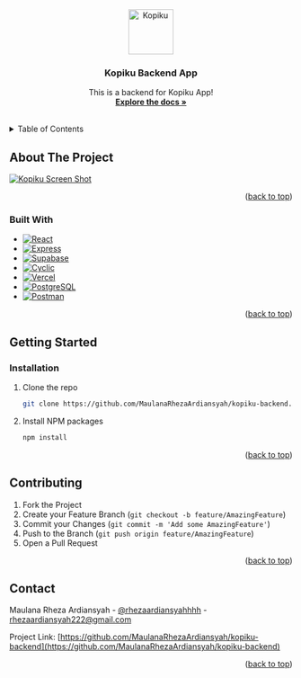 <a name="kopiku-top"></a>
<br />
<div align="center">
  <a href="https://hellojobb.vercel.app/">
    <img src="https://kopiku.cyclic.app/uploads/images/coffe-logo.webp" alt="Kopiku" width="80" height="80">
  </a>

  <h3 align="center">Kopiku Backend App</h3>

  <p align="center">
    This is a backend for Kopiku App!
    <br />
    <a href="https://github.com/MaulanaRhezaArdiansyah/kopiku-backend"><strong>Explore the docs »</strong></a>
    <br />
    <br />
  </p>
</div>

<!-- TABLE OF CONTENTS -->
<details>
  <summary>Table of Contents</summary>
  <ol>
    <li>
      <a href="#about-the-project">About The Project</a>
      <ul>
        <li><a href="#built-with">Built With</a></li>
      </ul>
    </li>
    <li>
      <a href="#getting-started">Getting Started</a>
      <ul>
        <li><a href="#prerequisites">Prerequisites</a></li>
        <li><a href="#installation">Installation</a></li>
      </ul>
    </li>
    <li><a href="#usage">Usage</a></li>
    <li><a href="#roadmap">Roadmap</a></li>
    <li><a href="#contributing">Contributing</a></li>
    <li><a href="#license">License</a></li>
    <li><a href="#contact">Contact</a></li>
    <li><a href="#acknowledgments">Acknowledgments</a></li>
  </ol>
</details>


<!-- ABOUT THE PROJECT -->
## About The Project

[![Kopiku Screen Shot][product-screenshot]](https://kopikuu.vercel.app/)

<p align="right">(<a href="#kopiku-top">back to top</a>)</p>



### Built With

* [![React][React.js]][React-url]
* [![Express][Express.js]][Express-url]
* [![Supabase][Supabase]][Supabase-url]
* [![Cyclic][Cyclic]][Cyclic-url]
* [![Vercel][Vercel]][Vercel-url]
* [![PostgreSQL][PostgreSQL]][PostgreSQL-url]
* [![Postman][Postman]][Postman-url]

<p align="right">(<a href="#kopiku-top">back to top</a>)</p>



<!-- GETTING STARTED -->
## Getting Started


### Installation

1. Clone the repo
   ```sh
   git clone https://github.com/MaulanaRhezaArdiansyah/kopiku-backend.git
   ```
2. Install NPM packages
   ```sh
   npm install
   ```

<p align="right">(<a href="#kopiku-top">back to top</a>)</p>



<!-- CONTRIBUTING -->
## Contributing

1. Fork the Project
2. Create your Feature Branch (`git checkout -b feature/AmazingFeature`)
3. Commit your Changes (`git commit -m 'Add some AmazingFeature'`)
4. Push to the Branch (`git push origin feature/AmazingFeature`)
5. Open a Pull Request

<p align="right">(<a href="#kopiku-top">back to top</a>)</p>



<!-- CONTACT -->
## Contact

Maulana Rheza Ardiansyah - [@rhezaardiansyahhhh](https://instagram.com/rhezaardiansyahhhh) - rhezaardiansyah222@gmail.com

Project Link: [https://github.com/MaulanaRhezaArdiansyah/kopiku-backend](https://github.com/MaulanaRhezaArdiansyah/kopiku-backend)

<p align="right">(<a href="#kopiku-top">back to top</a>)</p>


<!-- LINKS -->
[product-screenshot]: https://kopiku.cyclic.app/uploads/images/kopiku-landing.png
[React.js]: https://img.shields.io/badge/React.js-20232A?style=for-the-badge&logo=react&logoColor=61DAFB
[React-url]: https://reactjs.org/
[Express.js]: https://img.shields.io/badge/Express.js-20232A?style=for-the-badge&logo=express&logoColor=61DAFB
[Express-url]: https://expressjs.com/
[Supabase]: https://img.shields.io/badge/Supabase-20232A?style=for-the-badge&logo=supabase&logoColor=61DAFB
[Supabase-url]: https://supabase.com/
[Cyclic]: https://img.shields.io/badge/Cyclic.sh-20232A?style=for-the-badge&logo=cyclic.sh&logoColor=61DAFB
[Cyclic-url]: http://www.cyclic.sh/
[Vercel]: https://img.shields.io/badge/Vercel-20232A?style=for-the-badge&logo=vercel&logoColor=61DAFB
[Vercel-url]: https://vercel.com/
[PostgreSQL]: https://img.shields.io/badge/PostgreSQL-20232A?style=for-the-badge&logo=postgresql&logoColor=61DAFB
[PostgreSQL-url]: https://www.postgresql.org/
[Postman]: https://img.shields.io/badge/Postman-20232A?style=for-the-badge&logo=postman&logoColor=61DAFB
[Postman-url]: https://www.postman.com/
